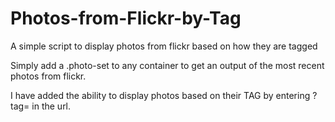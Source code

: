 Photos-from-Flickr-by-Tag
=========================

A simple script to display photos from flickr based on how they are tagged

Simply add a .photo-set to any container to get an output of the most recent photos from flickr.

I have added the ability to display photos based on their TAG by entering ?tag= in the url.

